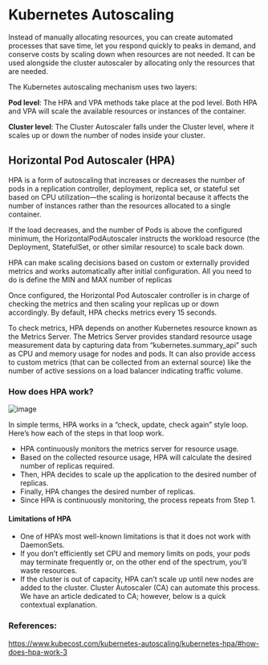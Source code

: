 # Kubernetes Autoscaling

Instead of manually allocating resources, you can create automated processes that save time, let you respond quickly to peaks in demand, and conserve costs by scaling down when resources are not needed. It can be used alongside the cluster autoscaler by allocating only the resources that are needed.

The Kubernetes autoscaling mechanism uses two layers:

**Pod level**: The HPA and VPA methods take place at the pod level. Both HPA and VPA will scale the available resources or instances of the container.

**Cluster level**: The Cluster Autoscaler falls under the Cluster level, where it scales up or down the number of nodes inside your cluster.

## Horizontal Pod Autoscaler (HPA) 

HPA is a form of autoscaling that increases or decreases the number of pods in a replication controller, deployment, replica set, or stateful set based on CPU utilization—the scaling is horizontal because it affects the number of instances rather than the resources allocated to a single container.

If the load decreases, and the number of Pods is above the configured minimum, the HorizontalPodAutoscaler instructs the workload resource (the Deployment, StatefulSet, or other similar resource) to scale back down.

HPA can make scaling decisions based on custom or externally provided metrics and works automatically after initial configuration. All you need to do is define the MIN and MAX number of replicas

Once configured, the Horizontal Pod Autoscaler controller is in charge of checking the metrics and then scaling your replicas up or down accordingly. By default, HPA checks metrics every 15 seconds.

To check metrics, HPA depends on another Kubernetes resource known as the Metrics Server. The Metrics Server provides standard resource usage measurement data by capturing data from “kubernetes.summary_api” such as CPU and memory usage for nodes and pods. It can also provide access to custom metrics (that can be collected from an external source) like the number of active sessions on a load balancer indicating traffic volume.

### How does HPA work?

![image](https://user-images.githubusercontent.com/33947539/155082179-31a79830-6324-46c3-9813-34cf13de27fc.png)


In simple terms, HPA works in a “check, update, check again” style loop. Here’s how each of the steps in that loop work.

- HPA continuously monitors the metrics server for resource usage.
- Based on the collected resource usage, HPA will calculate the desired number of replicas required.
- Then, HPA decides to scale up the application to the desired number of replicas.
- Finally, HPA changes the desired number of replicas.
- Since HPA is continuously monitoring, the process repeats from Step 1.

#### Limitations of HPA

- One of HPA’s most well-known limitations is that it does not work with DaemonSets.
- If you don’t efficiently set CPU and memory limits on pods, your pods may terminate frequently or, on the other end of the spectrum, you’ll waste resources.
- If the cluster is out of capacity, HPA can’t scale up until new nodes are added to the cluster. Cluster Autoscaler (CA) can automate this process. We have an article dedicated to CA; however, below is a quick contextual explanation.


### References:
https://www.kubecost.com/kubernetes-autoscaling/kubernetes-hpa/#how-does-hpa-work-3


